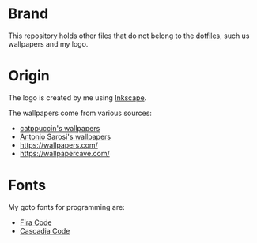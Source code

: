 # Brand

This repository holds other files that do not belong to the [dotfiles][1], such
us wallpapers and my logo.

[1]: https://github.com/MagnoElMagnifico/dotfiles


# Origin

The logo is created by me using [Inkscape][2].

The wallpapers come from various sources:

- [catppuccin's wallpapers][wc]
- [Antonio Sarosi's wallpapers][was]
- <https://wallpapers.com/>
- <https://wallpapercave.com/>

[2]: http://www.inkscape.org/
[wc]: https://github.com/catppuccin/wallpapers
[was]: https://github.com/antoniosarosi/Wallpapers


# Fonts

My goto fonts for programming are:

- [Fira Code][fc]
- [Cascadia Code][cc]

[fc]: https://github.com/tonsky/FiraCode
[cc]: https://github.com/microsoft/cascadia-code


<!--
TODO: phone
Chip: https://wallpapercave.com/w/wp11635405
RickOpinion: https://wallpapercave.com/w/wp3277698

RickDeath: https://wallpapercave.com/w/wp11660176
OW: https://wallpapercave.com/w/wp11709783
City: https://wallpapercave.com/w/wp11808591

https://wallpapercave.com/batman-arkham-city-wallpapers
https://wallpapercave.com/league-of-legends-wallpapers
https://wallpapercave.com/the-last-of-us-wallpapers
https://wallpapercave.com/uncharted-wallpaper
-->
